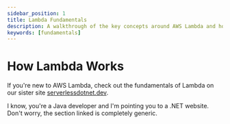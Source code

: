 ```yaml
---
sidebar_position: 1
title: Lambda Fundamentals
description: A walkthrough of the key concepts around AWS Lambda and how it executes
keywords: [fundamentals]
---
```


# How Lambda Works

If you're new to AWS Lambda, check out the fundamentals of Lambda on our sister site [serverlessdotnet.dev](https://serverlessdotnet.dev/docs/category/fundamentals).

I know, you're a Java developer and I'm pointing you to a .NET website. Don't worry, the section linked is completely generic.
